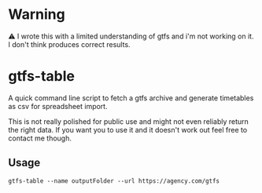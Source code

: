 # Warning

⚠️ I wrote this with a limited understanding of gtfs and i'm not working on it. I don't think produces correct results.

# gtfs-table

A quick command line script to fetch a gtfs archive and generate timetables as csv for spreadsheet import.

This is not really polished for public use and might not even reliably return the right data. If you want you to use it and it doesn't work out feel free to contact me though.

## Usage

```
gtfs-table --name outputFolder --url https://agency.com/gtfs
```
